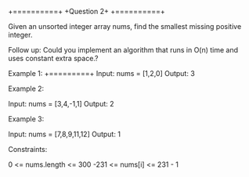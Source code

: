+==========+
+Question 2+
+==========+


Given an unsorted integer array nums, find the smallest missing positive integer.

Follow up: Could you implement an algorithm that runs in O(n) time and uses constant extra space.?

 

Example 1:
+=========+
Input: nums = [1,2,0]
Output: 3


Example 2:

Input: nums = [3,4,-1,1]
Output: 2


Example 3:

Input: nums = [7,8,9,11,12]
Output: 1
 

Constraints:

0 <= nums.length <= 300
-231 <= nums[i] <= 231 - 1